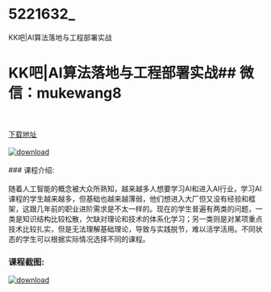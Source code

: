 # 5221632_
KK吧|AI算法落地与工程部署实战
# KK吧|AI算法落地与工程部署实战## 微信：mukewang8
<br/></br>[下载地址](http://www.36tz.cn/article/5221632 "下载地址")
<br/></br>[![download](http://36tz.cn/muke_img/2021_11_1-32-300x138.png "下载地址")](http://www.36tz.cn/article/5221632 "下载地址")
<br/></br>### 课程介绍:<br/></br>随着人工智能的概念被大众所熟知，越来越多人想要学习AI和进入AI行业，学习AI课程的学生越来越多，但基础也越来越薄弱，他们想进入大厂但又没有经验和框架，这跟几年前的职业进阶需求是不太一样的。现在的学生普遍有两类的问题，一类是知识结构比较松散，欠缺对理论和技术的体系化学习；另一类则是对某项重点技术比较扎实，但是无法理解基础理论，导致与实践脱节，难以活学活用。不同状态的学生可以根据实际情况选择不同的课程。

### 课程截图:
[![download](http://36tz.cn/muke_img/2021_11_2-31.png "下载地址")](http://www.36tz.cn/article/5221632 "下载地址")
